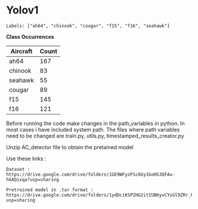 # Yolov1

```
Labels: ["ah64", "chinook", "cougar", "f15", "f16", "seahawk"]
```

**Class Occurrences**

| Aircraft | Count |
| -------- | ----- |
| ah64     | 167   |
| chinook  | 83    |
| seahawk  | 55    |
| cougar   | 89    |
| f15      | 145   |
| f16      | 121   |

Before running the code make changes in the path_variables in python. In most cases i have included system path.
The files where path variables need to be changed are train.py, utils.py, timestamped_results_creator.py

Unzip AC_detector file to obtain the pretained model


Use these links :

```
Dataset : https://drive.google.com/drive/folders/1GE9WFyzP1c6Gy1GoHS3QFAu-hkAQixqa?usp=sharing

Pretrained model in .tar format : https://drive.google.com/drive/folders/1ydDciKSPZHG2itIUB6yvCYvGl9ZRr_Qj?usp=sharing
```
